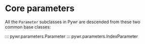 # Core parameters
All the `Parameter` subclasses in Pywr are descended from these two common base classes:

::: pywr.parameters.Parameter
::: pywr.parameters.IndexParameter
